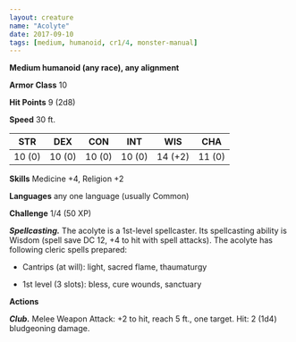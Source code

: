 ```yaml
---
layout: creature
name: "Acolyte"
date: 2017-09-10
tags: [medium, humanoid, cr1/4, monster-manual]
---
```


**Medium humanoid (any race), any alignment**

**Armor Class** 10

**Hit Points** 9 (2d8)

**Speed** 30 ft.

|   STR   |   DEX   |   CON   |   INT   |   WIS   |   CHA   |
|:-----:|:-----:|:-----:|:-----:|:-----:|:-----:|
| 10 (0) | 10 (0) | 10 (0) | 10 (0) | 14 (+2) | 11 (0) |

**Skills** Medicine +4, Religion +2

**Languages** any one language (usually Common)

**Challenge** 1/4 (50 XP)

***Spellcasting.*** The acolyte is a 1st-level spellcaster. Its spellcasting ability is Wisdom (spell save DC 12, +4 to hit with spell attacks). The acolyte has following cleric spells prepared: 

* Cantrips (at will): light, sacred flame, thaumaturgy

* 1st level (3 slots): bless, cure wounds, sanctuary

**Actions**

***Club.*** Melee Weapon Attack: +2 to hit, reach 5 ft., one target. Hit: 2 (1d4) bludgeoning damage.

